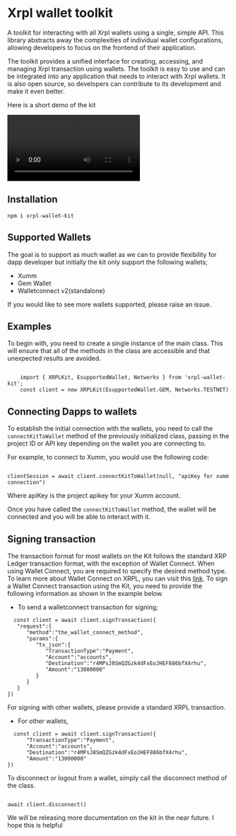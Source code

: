 # Xrpl wallet toolkit

A toolkit for interacting with all Xrpl wallets using a single, simple API. This library abstracts away the complexities of individual wallet configurations, allowing developers to focus on the frontend of their application.

The toolkit provides a unified interface for creating, accessing, and managing Xrpl transaction using wallets. The toolkit is easy to use and can be integrated into any application that needs to interact with Xrpl wallets. It is also open source, so developers can contribute to its development and make it even better.




Here is a short demo of the kit

<video src="kit_video.mp4" controls="controls" style="max-width: 730px;">
</video>




## Installation 
 ```shell
 npm i xrpl-wallet-kit
 ```
## Supported Wallets
The goal is to support as much wallet as we can to provide flexibility for dapp developer but initially the kit only support the following wallets;

- Xumm
- Gem Wallet
- Walletconnect v2(standalone)

If you would like to see more wallets supported, please raise an issue.


## Examples

To begin with, you need to create a single instance of the main class. This will ensure that all of the methods in the class are accessible and that unexpected results are avoided.

```shell

    import { XRPLKit, EsupportedWallet, Networks } from 'xrpl-wallet-kit';
    const client = new XRPLKit(EsupportedWallet.GEM, Networks.TESTNET)

```


## Connecting Dapps to wallets

To establish the initial connection with the wallets, you need to call the ```connectKitToWallet``` method of the previously initialized class, passing in the project ID or API key depending on the wallet you are connecting to.

For example, to connect to Xumm, you would use the following code:

```shell

clientSession = await client.connectKitToWallet(null, "apiKey for xumm connection")

```
Where apiKey is the project apikey for your Xumm account.

Once you have called the ```connectKitToWallet``` method, the wallet will be connected and you will be able to interact with it.

## Signing transaction

The transaction format for most wallets on the Kit follows the standard XRP Ledger transaction format, with the exception of Wallet Connect. When using Wallet Connect, you are required to specify the desired method type. To learn more about Wallet Connect on XRPL, you can visit this [link](https://docs.walletconnect.com/2.0/advanced/rpc-reference/xrpl-rpc). To sign a Wallet Connect transaction using the Kit, you need to provide the following information as shown in the example below.

- To send a walletconnect transaction for signing;

```shell
  const client = await client.signTransaction({
   "request":{
      "method":"the_wallet_connect_method",
      "params":{
         "tx_json":{
            "TransactionType":"Payment",
            "Account":"accounts",
            "Destination":"r4MPsJ8SmQZGzk4dFxEoJHEF886bfX4rhu",
            "Amount":"13000000"
         }
      }
   }
})  
```

For signing with other wallets, please provide a standard XRPL transaction.

- For other wallets,

```shell
  const client = await client.signTransaction({
      "TransactionType":"Payment",
      "Account":"accounts",
      "Destination":"r4MPsJ8SmQZGzk4dFxEoJHEF886bfX4rhu",
      "Amount":"13000000"
}) 
```


To disconnect or logout from a wallet, simply call the disconnect method of the class.

```shell

await client.disconnect()
```

We will be releasing more documentation on the kit in the near future. I hope this is helpful



